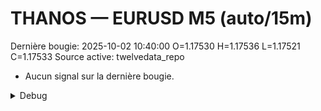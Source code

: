 # THANOS — EURUSD M5 (auto/15m)
Dernière bougie: 2025-10-02 10:40:00  O=1.17530  H=1.17536  L=1.17521  C=1.17533
Source active: twelvedata_repo

- Aucun signal sur la dernière bougie.

<details><summary>Debug</summary>

- TD_API_KEY manquant.

</details>